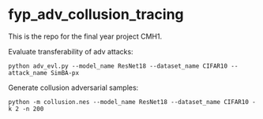 # fyp_adv_collusion_tracing
This is the repo for the final year project CMH1.

Evaluate transferability of adv attacks:
```
python adv_evl.py --model_name ResNet18 --dataset_name CIFAR10 --attack_name SimBA-px
```


Generate collusion adversarial samples:
```
python -m collusion.nes --model_name ResNet18 --dataset_name CIFAR10 -k 2 -n 200
```
